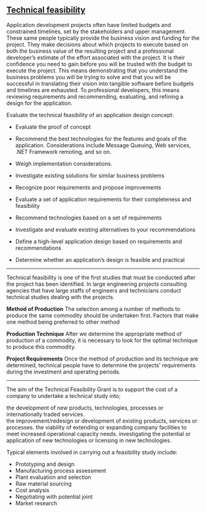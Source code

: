 [Technical feasibility](https://en.wikipedia.org/wiki/Technical_feasibility)
----------------------------------------------------------------------------------

Application development projects often have limited budgets and constrained timelines, set by the stakeholders and upper management. These same people typically provide the business vision and funding for the project. They make decisions about which projects to execute based on both the business value of the resulting project and a professional developer’s estimate of the effort associated with the project. It is their confidence you need to gain before you will be trusted with the budget to execute the project. This means demonstrating that you understand the business problems you will be trying to solve and that you will be successful in translating their vision into tangible software before budgets and timelines are exhausted. To professional developers, this means reviewing requirements and recommending, evaluating, and refining a design for the application.


Evaluate the technical feasibility of an application design concept:
  - Evaluate the proof of concept
  - Recommend the best technologies for the features and goals of the application. Considerations include Message Queuing, Web services, .NET Framework remoting, and so on.
  - Weigh implementation considerations.
  - Investigate existing solutions for similar business problems
  

  - Recognize poor requirements and propose improvements
  - Evaluate a set of application requirements for their completeness and feasibility
  - Recommend technologies based on a set of requirements
  - Investigate and evaluate existing alternatives to your recommendations
  - Define a high-level application design based on requirements and recommendations
  - Determine whether an application’s design is feasible and practical 



-------------------------------------------------------------------------------------------

Technical feasibility is one of the first studies that must be conducted after the project has been identified. In large engineering projects consulting agencies that have large staffs of engineers and technicians conduct technical studies dealing with the projects.

**Method of Production**
The selection among a number of methods to produce the same commodity should be undertaken first. Factors that make one method being preferred to other method

**Production Technique**
After we determine the appropriate method of production of a commodity, it is necessary to look for the optimal technique to produce this commodity.

**Project Requirements**
Once the method of production and its technique are determined, technical people have to determine the projects' requirements during the investment and operating periods.

----------------------------
The aim of the Technical Feasibility Grant is to support the cost of a company to undertake a technical study into;

the development of new products, technologies, processes or internationally traded services.  
the improvement/redesign or development of existing products, services or processes.
the viability of extending or expanding company facilities to meet increased operational capacity needs.
investigating the potential or application of new technologies or licensing in new technologies.

Typical elements involved in carrying out a feasibility study include:

  - Prototyping and design
  - Manufacturing process assessment
  - Plant evaluation and selection
  - Raw material sourcing
  - Cost analysis
  - Negotiating with potential joint 
  - Market research
